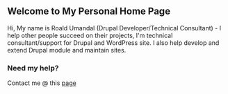 ## Welcome to My Personal Home Page

Hi, My name is Roald Umandal (Drupal Developer/Technical Consultant) - I help other people succeed on their projects, I'm technical consultant/support for Drupal and WordPress site. I also help develop and extend Drupal module and maintain sites.

### Need my help?

Contact me @ this [page](https://www.roaldumandal.com/contact)
